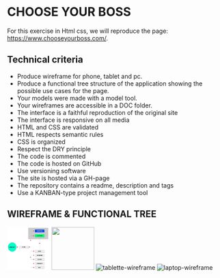 # CHOOSE YOUR BOSS

For this exercise in Html css, we will reproduce the page: https://www.chooseyourboss.com/. 

## Technical criteria

* Produce wireframe for phone, tablet and pc.
* Produce a functional tree structure of the application showing the possible use cases for the page.
* Your models were made with a model tool.
* Your wireframes are accessible in a DOC folder.
* The interface is a faithful reproduction of the original site
* The interface is responsive on all media
* HTML and CSS are validated
* HTML respects semantic rules
* CSS is organized
* Respect the DRY principle
* The code is commented
* The code is hosted on GitHub
* Use versioning software
* The site is hosted via a GH-page
* The repository contains a readme, description and tags
* Use a KANBAN-type project management tool

## WIREFRAME & FUNCTIONAL TREE

<img src="Wireframe_Layout/functional_tree.jpg" alt="functional_tree" style="height: 100px; width:100px;"/>
<img src="Wireframe_Layout/iPhone X-XS-11 Pro – 1.jpg" lt="phone-wireframe" style="height: 100px; width:100px;"/>
<img src="Wireframe_Layout/iPad – 1.jpg" alt="tablette-wireframe" style="height: 100px; width:100px;"/>
<img src="Wireframe_Layout/Web 1280 – 1.jpg" alt="laptop-wireframe" style="height: 100px; width:100px;"/>
